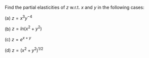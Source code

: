 Find the partial elasticities of $z$ w.r.t. $x$ and $y$ in the following cases:

(a) $z = x^3y^{-4}$

(b) $z = ln(x^2 + y^2)$

(c) $z = e^{x + y}$

(d) $z = (x^2 + y^2)^{1/2}$
